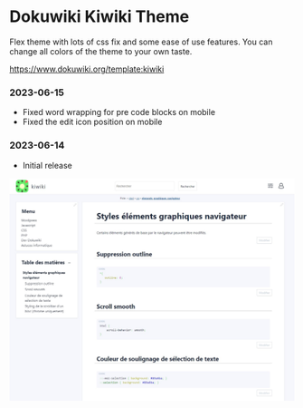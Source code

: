 # Dokuwiki Kiwiki Theme

Flex theme with lots of css fix and some ease of use features. You can change all colors of the theme to your own taste.

https://www.dokuwiki.org/template:kiwiki

### 2023-06-15
- Fixed word wrapping for pre code blocks on mobile
- Fixed the edit icon position on mobile

### 2023-06-14
- Initial release

![kiwiki_screenshot](./screenshots/kiwiki_screenshot.jpg)
